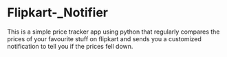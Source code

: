 # Flipkart-_Notifier
This is a simple price tracker app using python that regularly compares the prices of your favourite stuff on flipkart and sends you a customized notification to tell you if the prices fell down.
